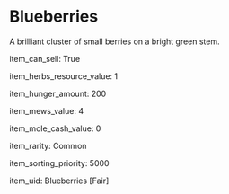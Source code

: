 # Blueberries

A brilliant cluster of small berries on a bright green stem.

item_can_sell: True

item_herbs_resource_value: 1

item_hunger_amount: 200

item_mews_value: 4

item_mole_cash_value: 0

item_rarity: Common

item_sorting_priority: 5000

item_uid: Blueberries [Fair]